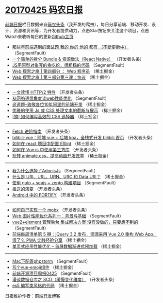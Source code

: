 # [20170425 码农日报](https://toutiao.qdkfweb.cn/date/2017/04/25)

[前端日报](https://qdkfweb.cn/c/news)栏目数据来自[码农头条](https://toutiao.qdkfweb.cn/)（我开发的爬虫），每日分享前端、移动开发、设计、资源和资讯等，为开发者提供动力，点击Star按钮来关注这个项目，点击Watch来收听每日的更新[Github主页](https://github.com/kujian/frontendDaily)
* [那些年前端遇到的面试题 我的 你的  他的 都有 （不断更新中）](https://toutiao.qdkfweb.cn/35971.html) （SegmentFault）
* [一个简单的拆分 Bundle &amp; 资源做法（React Native）](https://toutiao.qdkfweb.cn/35994.html) （开发者头条）
* [JS用原型对象写的贪吃蛇，很粗糙的代码](https://toutiao.qdkfweb.cn/35976.html) （SegmentFault）
* [Web 探索之旅 | 第四部分 ： Web 程序员](https://toutiao.qdkfweb.cn/35938.html) （稀土掘金）
* [Web 探索之旅 | 第三部分第三课：协议](https://toutiao.qdkfweb.cn/35939.html) （稀土掘金）

***
* [一文读懂 HTTP/2 特性](https://toutiao.qdkfweb.cn/35989.html) （开发者头条）
* [从网络通信角度谈web性能优化](https://toutiao.qdkfweb.cn/35979.html) （SegmentFault）
* [这道题&#8211;致敬各位10年阿里的前端开发](https://toutiao.qdkfweb.cn/35940.html) （稀土掘金）
* [优雅的使用 Js 或 CSS 处理文本的截断与展示](https://toutiao.qdkfweb.cn/35930.html) （稀土掘金）
* [[摘] 如何编写高效的 CSS 选择器](https://toutiao.qdkfweb.cn/35941.html) （稀土掘金）

***
* [Fetch 进阶指南](https://toutiao.qdkfweb.cn/35991.html) （开发者头条）
* [bilibili-vue：前端 vue + 后端 koa，全栈式开发 bilibili 首页](https://toutiao.qdkfweb.cn/35983.html) （开发者头条）
* [如何在 react 项目中配置 ESlint](https://toutiao.qdkfweb.cn/35934.html) （稀土掘金）
* [如何在 Vue.js 中使用第三方库](https://toutiao.qdkfweb.cn/35984.html) （开发者头条）
* [玩转 animate.css，提高动画开发效率](https://toutiao.qdkfweb.cn/35935.html) （稀土掘金）

***
* [我为什么选择了AdonisJs](https://toutiao.qdkfweb.cn/35975.html) （SegmentFault）
* [什么是 URI、URL、URN、URC 和 Data URI？](https://toutiao.qdkfweb.cn/35936.html) （稀土掘金）
* [使用 gulp + seajs + zepto 构建项目](https://toutiao.qdkfweb.cn/35977.html) （SegmentFault）
* [推送的演变](https://toutiao.qdkfweb.cn/35999.html) （开发者头条）
* [Android 中的 FORTIFY](https://toutiao.qdkfweb.cn/36000.html) （开发者头条）

***
* [如何自己实现一个 mobx](https://toutiao.qdkfweb.cn/36001.html) （开发者头条）
* [Web 图片性能优化系列一：背景与基础](https://toutiao.qdkfweb.cn/35970.html) （SegmentFault）
* [vue2+element 管理后台 集成解决方案 没有没做的，只要想不到的](https://toutiao.qdkfweb.cn/35960.html) （SegmentFault）
* [前端每周清单第 5 期：jQuery 3.2 发布，滴滴采用 Vue 2.0 重构 Web App、饿了么 PWA 实践经验分享](https://toutiao.qdkfweb.cn/35932.html) （稀土掘金）
* [单页式应用性能优化 &#8211; 首屏数据渐进式预加载](https://toutiao.qdkfweb.cn/35933.html) （稀土掘金）

***
* [Mac下配置phpstorm](https://toutiao.qdkfweb.cn/35973.html) （SegmentFault）
* [写个vue-emoji组件](https://toutiao.qdkfweb.cn/35924.html) （稀土掘金）
* [前端开源项目周报0425](https://toutiao.qdkfweb.cn/35964.html) （SegmentFault）
* [漫谈数据仓库之 SCD（缓慢变化维度）](https://toutiao.qdkfweb.cn/35997.html) （开发者头条）
* [es5 编写类风格的代码](https://toutiao.qdkfweb.cn/35926.html) （稀土掘金）

日报维护作者：[前端开发博客](https://qdkfweb.cn/) 